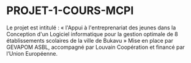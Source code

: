 # PROJET-1-COURS-MCPI
Le projet est intitulé : « l'Appui à l'entreprenariat des jeunes dans la Conception d'un Logiciel informatique pour la gestion optimale de 8 établissements scolaires de la ville de Bukavu » Mise en place par GEVAPOM ASBL, accompagné par Louvain Coopération et financé par l’Union Européenne.
